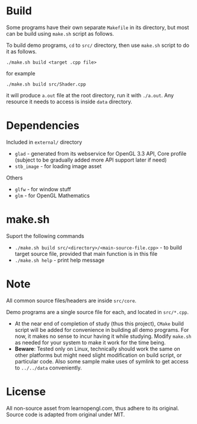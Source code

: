 # Build

Some programs have their own separate `Makefile` in its directory, but most can be build using `make.sh`
script as follows.

To build demo programs, `cd` to `src/` directory, then use `make.sh` script to do it as follows.

`./make.sh build <target .cpp file>`

for example

`./make.sh build src/Shader.cpp`

it will produce `a.out` file at the root directory, run it with `./a.out`. Any resource it needs to
access is inside `data` directory.

# Dependencies

Included in `external/` directory

* `glad` - generated from its webservice for OpenGL 3.3 API, Core profile (subject to be gradually added more API support later if need)
* `stb_image` - for loading image asset

Others

* `glfw` - for window stuff
* `glm` - for OpenGL Mathematics

# make.sh

Suport the following commands

* `./make.sh build src/<directory>/<main-source-file.cpp>` - to build target source file, provided that main function is in this file
* `./make.sh help` - print help message

# Note

All common source files/headers are inside `src/core`.

Demo programs are a single source file for each, and located in `src/*.cpp`.

* At the near end of completion of study (thus this project), `CMake` build script will be added for convenience in building all demo programs. For now, it makes no sense to incur having it while studying. Modify `make.sh` as needed for your system to make it work for the time being.
* **Beware**: Tested only on Linux, technically should work the same on other platforms but might need slight modification on build script, or particular code. Also some sample make uses of symlink to get access to `../../data` conveniently.

# License

All non-source asset from learnopengl.com, thus adhere to its original.
Source code is adapted from original under MIT.
